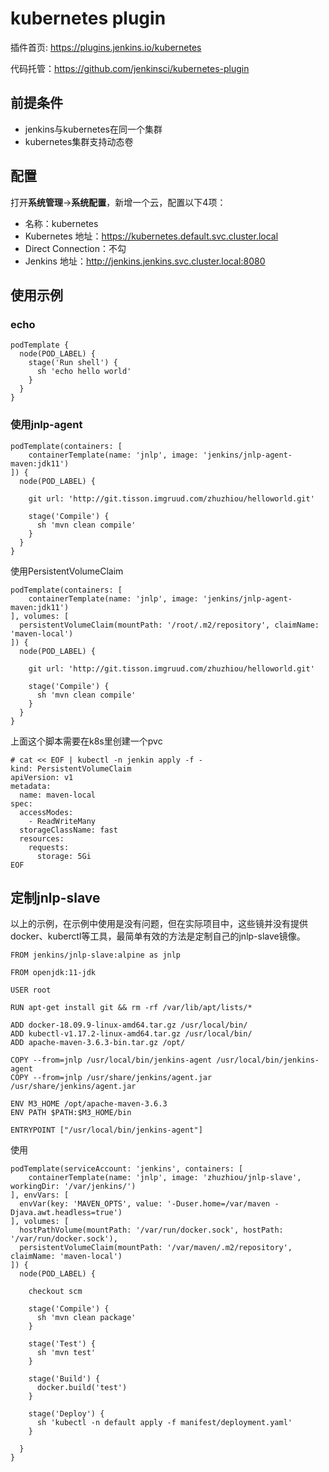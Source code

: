 # kubernetes plugin

插件首页: https://plugins.jenkins.io/kubernetes

代码托管：https://github.com/jenkinsci/kubernetes-plugin

## 前提条件

* jenkins与kubernetes在同一个集群
* kubernetes集群支持动态卷

## 配置

打开**系统管理**->**系统配置**，新增一个云，配置以下4项：

* 名称：kubernetes
* Kubernetes 地址：https://kubernetes.default.svc.cluster.local
* Direct Connection：不勾
* Jenkins 地址：http://jenkins.jenkins.svc.cluster.local:8080

## 使用示例

### echo

```
podTemplate {
  node(POD_LABEL) {
    stage('Run shell') {
      sh 'echo hello world'
    }
  }
}
```

### 使用jnlp-agent

```
podTemplate(containers: [
    containerTemplate(name: 'jnlp', image: 'jenkins/jnlp-agent-maven:jdk11')
]) {
  node(POD_LABEL) {
    
    git url: 'http://git.tisson.imgruud.com/zhuzhiou/helloworld.git'
    
    stage('Compile') {
      sh 'mvn clean compile'
    }
  }
}
```

使用PersistentVolumeClaim
```
podTemplate(containers: [
    containerTemplate(name: 'jnlp', image: 'jenkins/jnlp-agent-maven:jdk11')
], volumes: [
  persistentVolumeClaim(mountPath: '/root/.m2/repository', claimName: 'maven-local')
]) {
  node(POD_LABEL) {
    
    git url: 'http://git.tisson.imgruud.com/zhuzhiou/helloworld.git'
    
    stage('Compile') {
      sh 'mvn clean compile'
    }
  }
}
```
上面这个脚本需要在k8s里创建一个pvc
```
# cat << EOF | kubectl -n jenkin apply -f -
kind: PersistentVolumeClaim
apiVersion: v1
metadata:
  name: maven-local
spec:
  accessModes:
    - ReadWriteMany
  storageClassName: fast
  resources:
    requests:
      storage: 5Gi
EOF
```

## 定制jnlp-slave

以上的示例，在示例中使用是没有问题，但在实际项目中，这些镜并没有提供docker、kuberctl等工具，最简单有效的方法是定制自己的jnlp-slave镜像。

```
FROM jenkins/jnlp-slave:alpine as jnlp

FROM openjdk:11-jdk

USER root

RUN apt-get install git && rm -rf /var/lib/apt/lists/*

ADD docker-18.09.9-linux-amd64.tar.gz /usr/local/bin/
ADD kubectl-v1.17.2-linux-amd64.tar.gz /usr/local/bin/
ADD apache-maven-3.6.3-bin.tar.gz /opt/

COPY --from=jnlp /usr/local/bin/jenkins-agent /usr/local/bin/jenkins-agent
COPY --from=jnlp /usr/share/jenkins/agent.jar /usr/share/jenkins/agent.jar

ENV M3_HOME /opt/apache-maven-3.6.3
ENV PATH $PATH:$M3_HOME/bin

ENTRYPOINT ["/usr/local/bin/jenkins-agent"]
```
使用
```
podTemplate(serviceAccount: 'jenkins', containers: [
    containerTemplate(name: 'jnlp', image: 'zhuzhiou/jnlp-slave', workingDir: '/var/jenkins/')
], envVars: [
  envVar(key: 'MAVEN_OPTS', value: '-Duser.home=/var/maven -Djava.awt.headless=true')
], volumes: [
  hostPathVolume(mountPath: '/var/run/docker.sock', hostPath: '/var/run/docker.sock'),
  persistentVolumeClaim(mountPath: '/var/maven/.m2/repository', claimName: 'maven-local')
]) {
  node(POD_LABEL) {
    
    checkout scm
    
    stage('Compile') {
      sh 'mvn clean package'
    }
    
    stage('Test') {
      sh 'mvn test'
    }
    
    stage('Build') {
      docker.build('test')
    }
    
    stage('Deploy') {
      sh 'kubectl -n default apply -f manifest/deployment.yaml'
    }
    
  }
}
```

